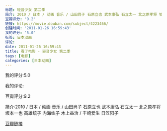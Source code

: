 ```yaml
---
标题: 轻音少女 第二季
简介: 2010 / 日本 / 动画 音乐 / 山田尚子 石原立也 武本康弘 石立太一 北之原孝将 坂本一也 高雄统子 内海纮子 木上益治 / 丰崎爱生 日笠阳子
豆瓣评分: '9.2'
链接: https://movie.douban.com/subject/4223466/
创建时间: '2011-01-26 16:59:43'
我的评分: '5.0'
标签: 日本动画
评论:
date: 2011-01-26 16:59:43
title: 看了电影 - 轻音少女 第二季
tags: [电影]
categories: [日本动画]
---
```


我的评分:5.0

我的评论:

豆瓣评分:9.2

简介:2010 / 日本 / 动画 音乐 / 山田尚子 石原立也 武本康弘 石立太一 北之原孝将 坂本一也 高雄统子 内海纮子 木上益治 / 丰崎爱生 日笠阳子

[豆瓣链接](https://movie.douban.com/subject/4223466/)

